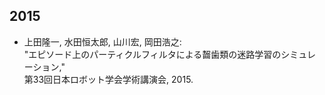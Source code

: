 <h2>2015</h2>


<ul>
<li>
上田隆一, 水田恒太郎, 山川宏, 岡田浩之:<br />
"エピソード上のパーティクルフィルタによる齧歯類の迷路学習のシミュレーション,"<br />
第33回日本ロボット学会学術講演会, 2015.
</li>
</ul>
